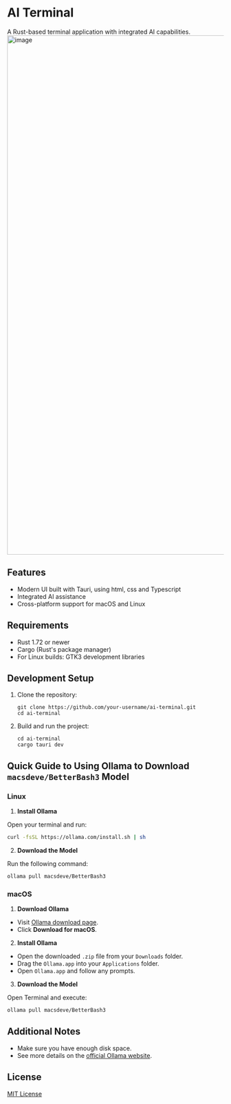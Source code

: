 # AI Terminal

A Rust-based terminal application with integrated AI capabilities.
<img width="1207" alt="image" src="https://github.com/user-attachments/assets/703832ae-360d-4bc5-9d8b-339a282d05ff" />


## Features

- Modern UI built with Tauri, using html, css and Typescript
- Integrated AI assistance
- Cross-platform support for macOS and Linux

## Requirements

- Rust 1.72 or newer
- Cargo (Rust's package manager)
- For Linux builds: GTK3 development libraries

## Development Setup

1. Clone the repository:
   ```
   git clone https://github.com/your-username/ai-terminal.git
   cd ai-terminal
   ```

2. Build and run the project:
   ```
   cd ai-terminal
   cargo tauri dev
   ```

## Quick Guide to Using Ollama to Download `macsdeve/BetterBash3` Model

### Linux

1. **Install Ollama**

Open your terminal and run:

```bash
curl -fsSL https://ollama.com/install.sh | sh
```

2. **Download the Model**

Run the following command:

```bash
ollama pull macsdeve/BetterBash3
```

### macOS

1. **Download Ollama**

- Visit [Ollama download page](https://ollama.com/download/mac).
- Click **Download for macOS**.

2. **Install Ollama**

- Open the downloaded `.zip` file from your `Downloads` folder.
- Drag the `Ollama.app` into your `Applications` folder.
- Open `Ollama.app` and follow any prompts.

3. **Download the Model**

Open Terminal and execute:

```bash
ollama pull macsdeve/BetterBash3
```

## Additional Notes

- Make sure you have enough disk space.
- See more details on the [official Ollama website](https://ollama.com).





## License

[MIT License](LICENSE)
